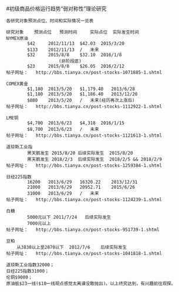 #初级商品价格运行趋势“弱对称性”理论研究
	
	各研究对象预测点位、时间和实际情况一览表
				
	研究对象	预测点位   预测时间     实际点位  实际发生时间
	NYMEX原油
			$42 	2012/11/13	$42.03 	2015/3/20
			$133 	2012/11/13	/	未来
			$32 	2015/8/8	$32.10 	2016/1/8
						(非阶段底)
			$23 	2015/8/8	$26.05 	2016/2/12
	帖子网址：	http://bbs.tianya.cn/post-stocks-1071885-1.shtml			
				
	COMEX黄金
			$1,180 	2013/5/20	$1,179.40 	2013/6/28
			$1,180 	2013/5/20	$1,186.40 	2013/12/20
			$880 	2013/5/20	/	未来(经历再次上涨后)
	帖子网址：	http://bbs.tianya.cn/post-stocks-1112922-1.shtml			
				
	LME铜
			$4,700 	2013/6/23	$4,318 	2016/1/15
			$8,700 	2013/6/23	/	未来
	帖子网址：	http://bbs.tianya.cn/post-stocks-1121613-1.shtml			
				
	道琼斯工业指
			黑天鹅发生 2015/8/20	后续实际发生	2015/8/20
			黑天鹅发生 2018/2/3	后续实际发生	2018/2/5 && 2018/2/9
	帖子网址：	http://bbs.tianya.cn/post-stocks-1259384-1.shtml			
				
	日经225指数
			16200	2013/6/29	16320.22	2013/12/31
			21000	2013/6/29	20952.71	2015/6/26
			31000	2013/6/29	/	未来
	帖子网址：	http://bbs.tianya.cn/post-stocks-1124239-1.shtml			
				
	白糖
			5000元以下	2011/7/24	后续实际发生	
			7000元以上			
	帖子网址：	http://bbs.tianya.cn/post-stocks-951739-1.shtml			
				
	豆粕
		从3830以上至2870以下	2012/7/6	后续实际发生	
	帖子网址：	http://bbs.tianya.cn/post-stocks-1041818-1.shtml			
			
	道琼斯工业指数32000；
	日经225指数31000；
	伦铜$9000；
	原油抵$23一线($10一线观点感觉太离谱没敢抛出)。以上终究达到，有兴趣前往观探。
